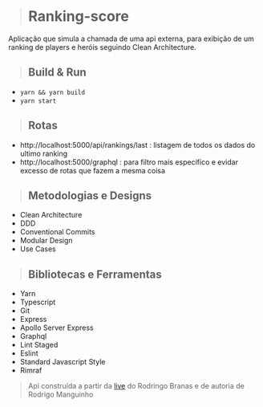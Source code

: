 > # Ranking-score

Aplicação que simula a chamada de uma api externa, para exibição de um ranking de players e heróis seguindo Clean Architecture.

> ## Build & Run
* ```yarn && yarn build```
* ```yarn start```

> ## Rotas
* http://localhost:5000/api/rankings/last : listagem de todos os dados do ultimo ranking
* http://localhost:5000/graphql : para filtro mais específico e evidar excesso de rotas que fazem a mesma coisa

> ## Metodologias e Designs
* Clean Architecture
* DDD
* Conventional Commits
* Modular Design
* Use Cases

> ## Bibliotecas e Ferramentas

* Yarn
* Typescript
* Git
* Express
* Apollo Server Express
* Graphql
* Lint Staged
* Eslint
* Standard Javascript Style
* Rimraf

> Api construída a partir da [live](https://www.youtube.com/watch?v=P0gpCCA8ZPs) do Rodringo Branas e de autoria de Rodrigo Manguinho

